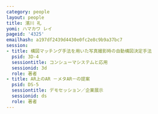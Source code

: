 ```yaml
---
category: people
layout: people
title: 濱川 礼
yomi: ハマカワ レイ
pageid: '4325'
emailhash: a197df2439d4430e0fc2e8c9b9a37bc7
session:
- title: 構図マッチング手法を用いた写真撮影時の自動構図決定手法
  psid: 3D-4
  sessiontitle: コンシューマシステムと応用
  sessionid: 3d
  role: 著者
- title: AR上のAR －メタAR－の提案
  psid: DS-5
  sessiontitle: デモセッション／企業展示
  sessionid: ds
  role: 著者
---
```

